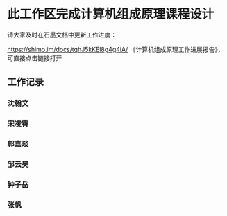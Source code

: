 # 此工作区完成计算机组成原理课程设计

请大家及时在石墨文档中更新工作进度：

https://shimo.im/docs/tqhJ5kKEl8g4g4iA/ 《计算机组成原理工作进展报告》，可直接点击链接打开

## 工作记录

### 沈翰文

### 宋凌霄

### 郭嘉琰

### 邹云昊

### 钟子岳

### 张帆
